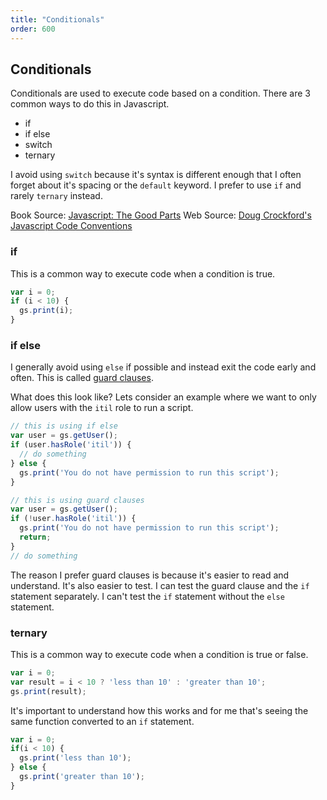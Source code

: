```yaml
---
title: "Conditionals"
order: 600
---
```


## Conditionals

Conditionals are used to execute code based on a condition.  There are 3 common ways to do this in Javascript.

- if
- if else
- switch
- ternary

I avoid using `switch` because it's syntax is different enough that I often forget about it's spacing or the `default` keyword.  I prefer to use `if` and rarely `ternary` instead.

Book Source: [Javascript: The Good Parts](https://www.amazon.com/JavaScript-Good-Parts-Douglas-Crockford/dp/0596517742)
Web Source: [Doug Crockford's Javascript Code Conventions](https://www.crockford.com/code.html#switch%20statement)

### if

This is a common way to execute code when a condition is true.

```javascript
var i = 0;
if (i < 10) {
  gs.print(i);
}
```

### if else

I generally avoid using `else` if possible and instead exit the code early and often.  This is called [guard clauses](https://refactoring.com/catalog/replaceNestedConditionalWithGuardClauses.html).

What does this look like?  Lets consider an example where we want to only allow users with the `itil` role to run a script.

```javascript
// this is using if else
var user = gs.getUser();
if (user.hasRole('itil')) {
  // do something
} else {
  gs.print('You do not have permission to run this script');
}

// this is using guard clauses
var user = gs.getUser();
if (!user.hasRole('itil')) {
  gs.print('You do not have permission to run this script');
  return;
}
// do something
```

The reason I prefer guard clauses is because it's easier to read and understand.  It's also easier to test.  I can test the guard clause and the `if` statement separately.  I can't test the `if` statement without the `else` statement.

### ternary

This is a common way to execute code when a condition is true or false.

```javascript
var i = 0;
var result = i < 10 ? 'less than 10' : 'greater than 10';
gs.print(result);
```

It's important to understand how this works and for me that's seeing the same function converted to an `if` statement.

```javascript
var i = 0;
if(i < 10) {
  gs.print('less than 10');
} else {
  gs.print('greater than 10');
}
```